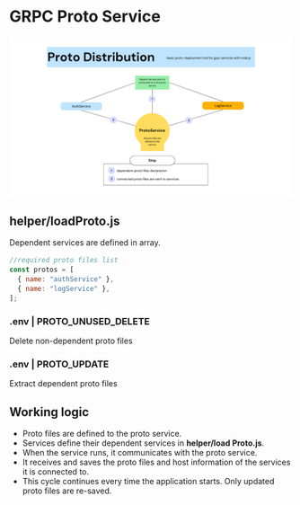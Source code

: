 # GRPC Proto Service
![ScreenShot](/.assets/proto-service.png)


## helper/loadProto.js
Dependent services are defined in array.

```js
//required proto files list
const protos = [
  { name: "authService" },
  { name: "logService" },
];
```

### .env | PROTO_UNUSED_DELETE
Delete non-dependent proto files

### .env | PROTO_UPDATE
Extract dependent proto files

## Working logic

- Proto files are defined to the proto service.
- Services define their dependent services in **helper/load Proto.js**.
- When the service runs, it communicates with the proto service.
- It receives and saves the proto files and host information of the services it is connected to.
- This cycle continues every time the application starts. Only updated proto files are re-saved.
